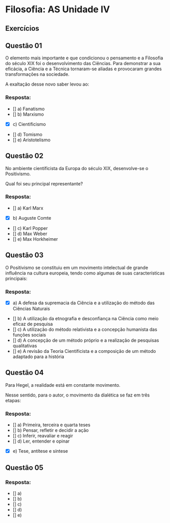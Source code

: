 # Filosofia: AS Unidade IV

## Exercícios


## Questão 01 
O elemento mais importante e que condicionou o pensamento e a Filosofia do século XIX foi o desenvolvimento das Ciências. Para demonstrar a sua eficácia, a Ciência e a Técnica tornaram-se aliadas e provocaram grandes transformações na sociedade.

A exaltação desse novo saber levou ao:

### Resposta:
- [] a) Fanatismo
- [] b) Marxismo
- [x] c) Cientificismo
- [] d) Tomismo
- [] e) Aristotelismo


## Questão 02
No ambiente cientificista da Europa do século XIX, desenvolve-se o Positivismo.

Qual foi seu principal representante?

### Resposta:
- [] a) Karl Marx
- [x] b) Auguste Comte
- [] c) Karl Popper
- [] d) Max Weber
- [] e) Max Horkheimer


## Questão 03
O Positivismo se constituiu em um movimento intelectual de grande influência na cultura europeia, tendo como algumas de suas características principais:

### Resposta:
- [x] a) A defesa da supremacia da Ciência e a utilização do método das Ciências Naturais
- [] b) A utilização da etnografia e desconfiança na Ciência como meio eficaz de pesquisa
- [] c) A utilização do método relativista e a concepção humanista das funções sociais
- [] d) A concepção de um método próprio e a realização de pesquisas qualitativas
- [] e) A revisão da Teoria Cientificista e a composição de um método adaptado para a história


## Questão 04
Para Hegel, a realidade está em constante movimento.

Nesse sentido, para o autor, o movimento da dialética se faz em três etapas:

### Resposta:
- [] a) Primeira, terceira e quarta teses
- [] b) Pensar, refletir e decidir a ação
- [] c) Inferir, reavaliar e reagir
- [] d) Ler, entender e opinar
- [x] e) Tese, antítese e síntese

## Questão 05


### Resposta:
- [] a) 
- [] b) 
- [] c) 
- [] d) 
- [] e) 